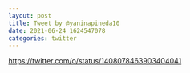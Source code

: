 ```yaml
--- 
layout: post 
title: Tweet by @yaninapineda10 
date: 2021-06-24 1624547078 
categories: twitter 
--- 
```

https://twitter.com/o/status/1408078463903404041